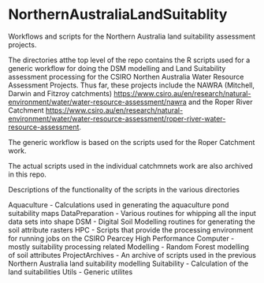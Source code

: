 # NorthernAustraliaLandSuitablity
Workflows and scripts for the Northern Australia land suitability assessment projects.


The directories atthe top level of the repo contains the R scripts used for a generic workflow for doing the DSM modelling and Land Suitability assessment processing for the CSIRO Northen Australia Water Resource Assessment Projects. Thus far, these projects include the NAWRA (Mitchell, Darwin and Fitzroy catchments) https://www.csiro.au/en/research/natural-environment/water/water-resource-assessment/nawra and the Roper River Catchment https://www.csiro.au/en/research/natural-environment/water/water-resource-assessment/roper-river-water-resource-assessment.

The generic workflow is based on the scripts used for the Roper Catchment work.

The actual scripts used in the individual catchmnets work are also archived in this repo.

Descriptions of the functionality of the scripts in the various directories

Aquaculture - Calculations used in generating the aquaculture pond suitability maps
DataPreparation - Various routines for whipping all the input data sets into shape
DSM - Digital Soil Modelling routines for generating the soil attribute rasters
HPC - Scripts that provide the processing environment for running jobs on the CSIRO Pearcey High Performance Computer - mostly suitability processing related
Modelling - Random Forest modelling of soil attributes
ProjectArchives - An archive of scripts used in the previous Northern Australia land suitability modelling
Suitability - Calculation of the land suitabilities
Utils - Generic utilites

